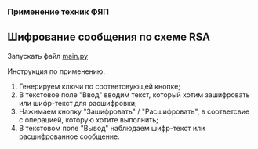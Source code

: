 ### Применение техник ФЯП
## Шифрование сообщения по схеме RSA 

Запускать файл [main.py](main.py)

Инструкция по применению:
1. Генерируем ключи по соответсвующей кнопке;
2. В текстовое поле "Ввод" вводим текст, который хотим зашифровать или шифр-текст для расшифровки;
3. Нажимаем кнопку "Зашифровать" / "Расшифровать", в соответсвие с операцией, которую хотите выполнить;
4. В текстовом поле "Вывод" наблюдаем шифр-текст или расшифрованное сообщение.
